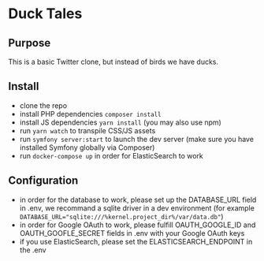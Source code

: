 # Duck Tales

## Purpose

This is a basic Twitter clone, but instead of birds we have ducks.

## Install

- clone the repo
- install PHP dependencies `composer install`
- install JS dependencies `yarn install` (you may also use npm)
- run `yarn watch` to transpile CSS/JS assets
- run `symfony server:start` to launch the dev server (make sure you have installed Symfony globally via Composer)
- run `docker-compose up` in order for ElasticSearch to work

## Configuration

- in order for the database to work, please set up the DATABASE_URL field in .env, we recommand a sqlite driver in a dev environment (for example `DATABASE_URL="sqlite:///%kernel.project_dir%/var/data.db"`)
- in order for Google OAuth to work, please fulfill OAUTH_GOOGLE_ID and OAUTH_GOOFLE_SECRET fields in .env with your Google OAuth keys
- if you use ElasticSearch, please set the ELASTICSEARCH_ENDPOINT in the .env